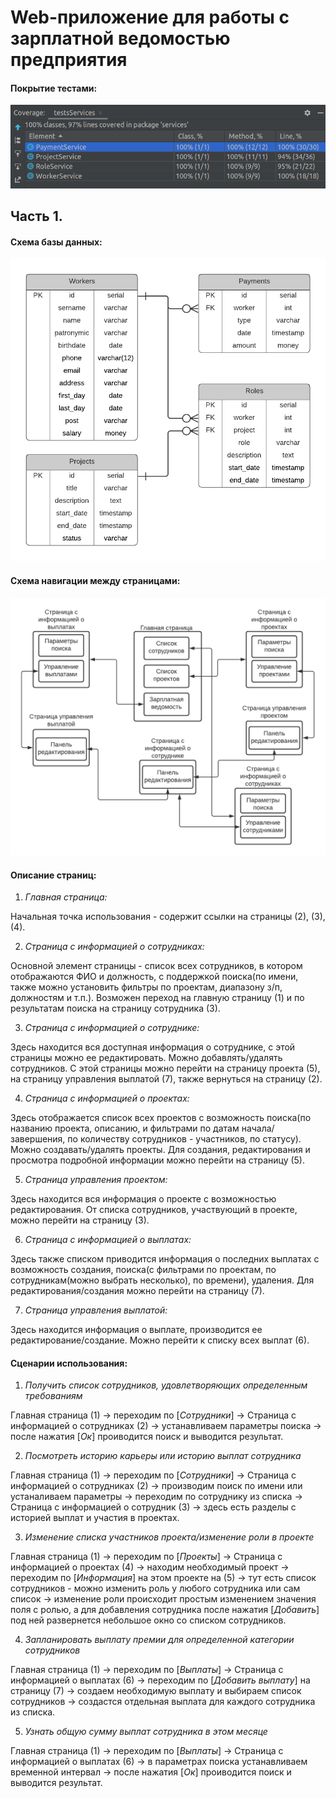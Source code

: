 # Web-приложение для работы с зарплатной ведомостью предприятия

#### Покрытие тестами:

![ER-diagram](utils/test_coverage.png)

## Часть 1. 

#### Схема базы данных:

![ER-diagram](utils/ER.png)

#### Схема навигации между страницами:

![Navigation](utils/Navigation.png)

#### Описание страниц:

1. *Главная страница:*

  Начальная точка использования - содержит ссылки на страницы (2), (3), (4). 

2. *Страница с информацией о сотрудниках:* 

  Основной элемент страницы - список всех сотрудников, в котором отображаются ФИО и должность, с поддержкой поиска(по имени, также можно установить фильтры по проектам, диапазону з/п, должностям и т.п.).
  Возможен переход на главную страницу (1) и по результатам поиска на страницу сотрудника (3).

3. *Страница с информацией о сотруднике:*

  Здесь находится вся доступная информация о сотруднике, с этой страницы можно ее редактировать. Можно добавлять/удалять сотрудников. С этой страницы можно перейти на страницу проекта (5), на страницу управления выплатой (7), также вернуться на страницу (2).

4. *Страница с информацией о проектах:*
  
  Здесь отображается список всех проектов с возможность поиска(по названию проекта, описанию, и фильтрами по датам начала/завершения, по количеству сотрудников - участников, по статусу). Можно создавать/удалять проекты. Для создания, редактирования и просмотра подробной информации можно перейти на страницу (5).

5. *Страница управления проектом:*

  Здесь находится вся информация о проекте с возможностью редактирования. От списка сотрудников, участвующий в проекте, можно перейти на страницу (3).

6. *Страница с информацией о выплатах:*

  Здесь также списком приводится информация о последних выплатах с возможность создания, поиска(с фильтрами по проектам, по сотрудникам(можно выбрать несколько), по времени), удаления. Для редактирования/создания можно перейти на страницу (7).
  
7. *Страница управления выплатой:*

  Здесь находится информация о выплате, производится ее редактирование/создание. Можно перейти к списку всех выплат (6).

#### Сценарии использования:

1. *Получить список сотрудников, удовлетворяющих определенным требованиям*

  Главная страница (1) -> переходим по [*Сотрудники*] -> Страница с информацией о сотрудниках (2) -> устанавливаем параметры поиска -> после нажатия [*Ок*] проиводится поиск и выводится результат.

2. *Посмотреть историю карьеры или историю выплат сотрудника*

  Главная страница (1) -> переходим по [*Сотрудники*] -> Страница с информацией о сотрудниках (2) -> производим поиск по имени или устаналиваем параметры -> переходим по сотруднику из списка -> Страница с информацией о сотрудник (3) -> здесь есть разделы с историей выплат и участия в проектах.

3. *Изменение списка участников проекта/изменение роли в проекте*

  Главная страница (1) -> переходим по [*Проекты*] -> Страница с информацией о проектах (4) -> находим необходимый проект -> переходим по [*Информация*] на этом проекте на (5) -> тут есть список сотрудников - можно изменить роль у любого сотрудника или сам список -> изменение роли происходит простым изменением значения поля с ролью, а для добавления сотрудника после нажатия [*Добавить*] под ней развернется небольшое окно со списком сотрудников.

4. *Запланировать выплату премии для определенной категории сотрудников*

  Главная страница (1) -> переходим по [*Выплаты*] -> Страница с информацией о выплатах (6) -> переходим по [*Добавить выплату*] на страницу (7) -> создаем необходимую выплату и выбираем список сотрудников -> создастся отдельная выплата для каждого сотрудника из списка.
 
5. *Узнать общую сумму выплат сотрудника в этом месяце*

  Главная страница (1) -> переходим по [*Выплаты*] -> Страница с информацией о выплатах (6) -> в параметрах поиска устанавливаем временной интервал -> после нажатия [*Ок*] проиводится поиск и выводится результат.
 
